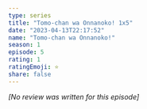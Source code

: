 ```yaml
---
type: series
title: "Tomo-chan wa Onnanoko! 1x5"
date: "2023-04-13T22:17:52"
name: "Tomo-chan wa Onnanoko!"
season: 1
episode: 5
rating: 1
ratingEmoji: ⭐️
share: false
---
```


_[No review was written for this episode]_
